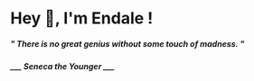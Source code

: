 <h1 title="head"> Hey 👋, I'm Endale !</h1>

**<h5><i>" There is no great genius without some touch of madness. "</i></h5>**

*<b>___ Seneca the Younger ___</b>*
